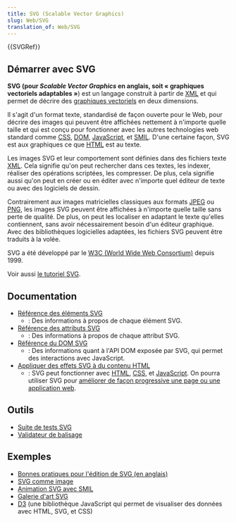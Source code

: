 ```yaml
---
title: SVG (Scalable Vector Graphics)
slug: Web/SVG
translation_of: Web/SVG
---
```


{{SVGRef}}

## Démarrer avec SVG

**SVG (pour <i lang="en">Scalable Vector Graphics</i> en anglais, soit «&nbsp;graphiques vectoriels adaptables&nbsp;»**) est un langage construit à partir de [XML](/fr/docs/Web/XML) et qui permet de décrire des [graphiques vectoriels](https://fr.wikipedia.org/wiki/Image_vectorielle) en deux dimensions.

Il s'agit d'un format texte, standardisé de façon ouverte pour le Web, pour décrire des images qui peuvent être affichées nettement à n'importe quelle taille et qui est conçu pour fonctionner avec les autres technologies web standard comme [CSS](/fr/docs/Web/CSS), [DOM](/fr/docs/Web/API/Document_Object_Model), [JavaScript](/fr/docs/Web/JavaScript), et [SMIL](/fr/docs/Web/SVG/SVG_animation_with_SMIL). D'une certaine façon, SVG est aux graphiques ce que [HTML](/fr/docs/Web/HTML) est au texte.

Les images SVG et leur comportement sont définies dans des fichiers texte [XML](/fr/docs/Web/XML). Cela signifie qu'on peut rechercher dans ces textes, les indexer, réaliser des opérations scriptées, les compresser. De plus, cela signifie aussi qu'on peut en créer ou en éditer avec n'importe quel éditeur de texte ou avec des logiciels de dessin.

Contrairement aux images matricielles classiques aux formats [JPEG](/fr/docs/Glossary/jpeg) ou [PNG](/fr/docs/Glossary/PNG), les images SVG peuvent être affichées à n'importe quelle taille sans perte de qualité. De plus, on peut les localiser en adaptant le texte qu'elles contiennent, sans avoir nécessairement besoin d'un éditeur graphique. Avec des bibliothèques logicielles adaptées, les fichiers SVG peuvent être traduits à la volée.

SVG a été développé par le [W3C (World Wide Web Consortium)](https://www.w3.org/) depuis 1999.

Voir aussi [le tutoriel SVG](/fr/docs/Web/SVG/Tutorial).

## Documentation

- [Référence des éléments SVG](/fr/docs/Web/SVG/Element)
  - : Des informations à propos de chaque élément SVG.
- [Référence des attributs SVG](/fr/docs/Web/SVG/Attribute)
  - : Des informations à propos de chaque attribut SVG.
- [Référence du DOM SVG](/fr/docs/Web/API/Document_Object_Model#interfaces_svg)
  - : Des informations quant à l'API DOM exposée par SVG, qui permet des interactions avec JavaScript.
- [Appliquer des effets SVG à du contenu HTML](/fr/docs/Web/SVG/Applying_SVG_effects_to_HTML_content)
  - : SVG peut fonctionner avec [HTML](/fr/docs/Glossary/HTML), [CSS](/fr/docs/Glossary/CSS), et [JavaScript](/fr/docs/Glossary/JavaScript). On pourra utiliser SVG pour [améliorer de façon progressive une page ou une application web](/fr/docs/Web/SVG/Tutorial/SVG_In_HTML_Introduction).

## Outils

- [Suite de tests SVG](https://github.com/w3c/svgwg/wiki/Testing)
- [Validateur de balisage](https://validator.w3.org/#validate_by_input)

## Exemples

- [Bonnes pratiques pour l'édition de SVG (en anglais)](https://jwatt.org/svg/authoring/)
- [SVG comme image](/fr/docs/Web/SVG/SVG_as_an_Image)
- [Animation SVG avec SMIL](/fr/docs/Web/SVG/SVG_animation_with_SMIL)
- [Galerie d'art SVG](https://www1.plurib.us/svg_gallery/)
- [D3](https://d3js.org) (une bibliothèque JavaScript qui permet de visualiser des données avec HTML, SVG, et CSS)
